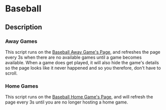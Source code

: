 # Baseball

## Description

### Away Games

This script runs on the [Baseball Away Game's Page](https://politicsandwar.com/obl/play/), and refreshes the page every 3s when there are no available games until a game becomes available. When a game does get played, it will also hide the game's details so the page looks like it never happened and so you therefore, don't have to scroll.

### Home Games

This script runs on the [Baseball Home Game's Page](https://politicsandwar.com/obl/host/), and will refresh the page every 3s until you are no longer hosting a home game.
